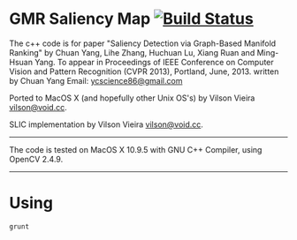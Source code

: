 GMR Saliency Map [![Build Status](https://secure.travis-ci.org/the-grid/gmr-saliency.png?branch=master)](http://travis-ci.org/the-grid/gmr-saliency)
===

The c++ code is for paper "Saliency Detection via Graph-Based Manifold Ranking" by Chuan Yang, Lihe Zhang, Huchuan Lu, Xiang Ruan and Ming-Hsuan Yang. To appear in Proceedings of IEEE Conference on Computer Vision and Pattern Recognition (CVPR 2013), Portland, June, 2013.
written by Chuan Yang
Email: ycscience86@gmail.com

Ported to MacOS X (and hopefully other Unix OS's) by Vilson Vieira <vilson@void.cc>.

SLIC implementation by Vilson Vieira <vilson@void.cc>.

***************************************************************************
The code is tested on  MacOS X 10.9.5 with GNU C++ Compiler, using OpenCV 2.4.9.
**************************************************************************

Using
===

```
grunt
```

